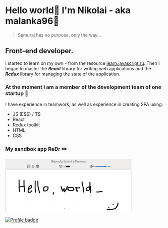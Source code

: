# Hello world👋 I'm Nikolai - aka malanka96:muscle:
> Samurai has no purpose, only the way...

## Front-end developer. 

I started to learn on my own - from the resource [learn.javascript.ru](https://learn.javascript.ru/).
Then I began to master the ***React*** library for writing web applications and the ***Redux*** library for managing the state of the application.

### At the moment I am a member of the development team of one startup :rocket:

I have experience in teamwork, as well as experience in creating SPA using:
  - JS (ES6) / TS
  - React
  - Redux toolkit 
  - HTML
  - CSS

### My sandbox app ReDr :pencil2:
 <a href="https://malanka96.github.io/ReDr/" target="_blank" >
   <img style="width:400px" src="https://github.com/MALANKA96/MALANKA96/blob/main/assets/gif/ReDr_v1.gif" alt="ReDr img" />
 </a>

[![Profile badge](https://www.codewars.com/users/MALANKA96/badges/large)](https://www.codewars.com/users/MALANKA96)

<!--
**MALANKA96/MALANKA96** is a ✨ _special_ ✨ repository because its `README.md` (this file) appears on your GitHub profile.

Here are some ideas to get you started:

- 🔭 I’m currently working on ...
- 🌱 I’m currently learning ...
- 👯 I’m looking to collaborate on ...
- 🤔 I’m looking for help with ...
- 💬 Ask me about ...
- 📫 How to reach me: ...
- 😄 Pronouns: ...
- ⚡ Fun fact: ...
-->
